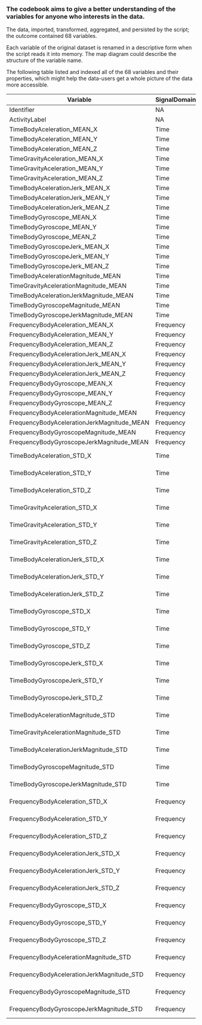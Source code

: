 ### The codebook aims to give a better understanding of the variables for anyone who interests in the data. 

The data, imported, transformed, aggregated, and persisted by the script; the outcome contained 68 variables.

Each variable of the original dataset is renamed in a descriptive form when the script reads it into memory. The map diagram could describe the structure of the variable name.

The following table listed and indexed all of the 68 variables and their properties,  which might help the data-users get a whole picture of the data more accessible.

																				
|Variable|SignalDomain|Sensor|BodyOrGravity|Magnitude_A|JerkSignals|Magnitude_B|Estimate|Axial|Remark|
|--------|------------|------|-------------|-----------|-----------|-----------|--------|-----|------|
|	Identifier	|	NA	|	NA	|	NA	|	NA	|	NA	|	NA	|	NA	|	NA	|	NA	|
|	ActivityLabel	|	NA	|	NA	|	NA	|	NA	|	NA	|	NA	|	NA	|	NA	|	NA	|
|	TimeBodyAceleration_MEAN_X	|	Time	|	Accelerometer	|	Body	|	NA	|	NA	|	NA	|	Mean	|	X	|	NA	|
|	TimeBodyAceleration_MEAN_Y	|	Time	|	Accelerometer	|	Body	|	NA	|	NA	|	NA	|	Mean	|	Y	|	NA	|
|	TimeBodyAceleration_MEAN_Z	|	Time	|	Accelerometer	|	Body	|	NA	|	NA	|	NA	|	Mean	|	Z	|	NA	|
|	TimeGravityAceleration_MEAN_X	|	Time	|	Accelerometer	|	Gravity	|	NA	|	NA	|	NA	|	Mean	|	X	|	NA	|
|	TimeGravityAceleration_MEAN_Y	|	Time	|	Accelerometer	|	Gravity	|	NA	|	NA	|	NA	|	Mean	|	Y	|	NA	|
|	TimeGravityAceleration_MEAN_Z	|	Time	|	Accelerometer	|	Gravity	|	NA	|	NA	|	NA	|	Mean	|	Z	|	NA	|
|	TimeBodyAcelerationJerk_MEAN_X	|	Time	|	Accelerometer	|	Body	|	NA	|	TRUE	|	NA	|	Mean	|	X	|	NA	|
|	TimeBodyAcelerationJerk_MEAN_Y	|	Time	|	Accelerometer	|	Body	|	NA	|	TRUE	|	NA	|	Mean	|	Y	|	NA	|
|	TimeBodyAcelerationJerk_MEAN_Z	|	Time	|	Accelerometer	|	Body	|	NA	|	TRUE	|	NA	|	Mean	|	Z	|	NA	|
|	TimeBodyGyroscope_MEAN_X	|	Time	|	Gyroscope	|	NA	|	NA	|	NA	|	NA	|	Mean	|	X	|	NA	|
|	TimeBodyGyroscope_MEAN_Y	|	Time	|	Gyroscope	|	NA	|	NA	|	NA	|	NA	|	Mean	|	Y	|	NA	|
|	TimeBodyGyroscope_MEAN_Z	|	Time	|	Gyroscope	|	NA	|	NA	|	NA	|	NA	|	Mean	|	Z	|	NA	|
|	TimeBodyGyroscopeJerk_MEAN_X	|	Time	|	Gyroscope	|	NA	|	NA	|	TRUE	|	NA	|	Mean	|	X	|	NA	|
|	TimeBodyGyroscopeJerk_MEAN_Y	|	Time	|	Gyroscope	|	NA	|	NA	|	TRUE	|	NA	|	Mean	|	Y	|	NA	|
|	TimeBodyGyroscopeJerk_MEAN_Z	|	Time	|	Gyroscope	|	NA	|	NA	|	TRUE	|	NA	|	Mean	|	Z	|	NA	|
|	TimeBodyAcelerationMagnitude_MEAN	|	Time	|	Accelerometer	|	Body	|	TRUE	|	NA	|	NA	|	Mean	|	NA	|	NA	|
|	TimeGravityAcelerationMagnitude_MEAN	|	Time	|	Accelerometer	|	Gravity	|	TRUE	|	NA	|	NA	|	Mean	|	NA	|	NA	|
|	TimeBodyAcelerationJerkMagnitude_MEAN	|	Time	|	Accelerometer	|	Body	|	NA	|	TRUE	|	TRUE	|	Mean	|	NA	|	NA	|
|	TimeBodyGyroscopeMagnitude_MEAN	|	Time	|	Gyroscope	|	NA	|	TRUE	|	NA	|	NA	|	Mean	|	NA	|	NA	|
|	TimeBodyGyroscopeJerkMagnitude_MEAN	|	Time	|	Gyroscope	|	NA	|	NA	|	TRUE	|	TRUE	|	Mean	|	NA	|	NA	|
|	FrequencyBodyAceleration_MEAN_X	|	Frequency	|	Accelerometer	|	Body	|	NA	|	NA	|	NA	|	Mean	|	X	|	NA	|
|	FrequencyBodyAceleration_MEAN_Y	|	Frequency	|	Accelerometer	|	Body	|	NA	|	NA	|	NA	|	Mean	|	Y	|	NA	|
|	FrequencyBodyAceleration_MEAN_Z	|	Frequency	|	Accelerometer	|	Body	|	NA	|	NA	|	NA	|	Mean	|	Z	|	NA	|
|	FrequencyBodyAcelerationJerk_MEAN_X	|	Frequency	|	Accelerometer	|	Body	|	NA	|	TRUE	|	NA	|	Mean	|	X	|	NA	|
|	FrequencyBodyAcelerationJerk_MEAN_Y	|	Frequency	|	Accelerometer	|	Body	|	NA	|	TRUE	|	NA	|	Mean	|	Y	|	NA	|
|	FrequencyBodyAcelerationJerk_MEAN_Z	|	Frequency	|	Accelerometer	|	Body	|	NA	|	TRUE	|	NA	|	Mean	|	Z	|	NA	|
|	FrequencyBodyGyroscope_MEAN_X	|	Frequency	|	Gyroscope	|	NA	|	NA	|	NA	|	NA	|	Mean	|	X	|	NA	|
|	FrequencyBodyGyroscope_MEAN_Y	|	Frequency	|	Gyroscope	|	NA	|	NA	|	NA	|	NA	|	Mean	|	Y	|	NA	|
|	FrequencyBodyGyroscope_MEAN_Z	|	Frequency	|	Gyroscope	|	NA	|	NA	|	NA	|	NA	|	Mean	|	Z	|	NA	|
|	FrequencyBodyAcelerationMagnitude_MEAN	|	Frequency	|	Accelerometer	|	Body	|	TRUE	|	NA	|	NA	|	Mean	|	NA	|	NA	|
|	FrequencyBodyAcelerationJerkMagnitude_MEAN	|	Frequency	|	Accelerometer	|	Body	|	NA	|	TRUE	|	TRUE	|	Mean	|	NA	|	NA	|
|	FrequencyBodyGyroscopeMagnitude_MEAN	|	Frequency	|	Gyroscope	|	NA	|	TRUE	|	NA	|	NA	|	Mean	|	NA	|	NA	|
|	FrequencyBodyGyroscopeJerkMagnitude_MEAN	|	Frequency	|	Gyroscope	|	NA	|	NA	|	TRUE	|	TRUE	|	Mean	|	NA	|	NA	|
|	TimeBodyAceleration_STD_X	|	Time	|	Accelerometer	|	Body	|	NA	|	NA	|	NA	|	Standard Deviation	|	X	|	NA	|
|	TimeBodyAceleration_STD_Y	|	Time	|	Accelerometer	|	Body	|	NA	|	NA	|	NA	|	Standard Deviation	|	Y	|	NA	|
|	TimeBodyAceleration_STD_Z	|	Time	|	Accelerometer	|	Body	|	NA	|	NA	|	NA	|	Standard Deviation	|	Z	|	NA	|
|	TimeGravityAceleration_STD_X	|	Time	|	Accelerometer	|	Gravity	|	NA	|	NA	|	NA	|	Standard Deviation	|	X	|	NA	|
|	TimeGravityAceleration_STD_Y	|	Time	|	Accelerometer	|	Gravity	|	NA	|	NA	|	NA	|	Standard Deviation	|	Y	|	NA	|
|	TimeGravityAceleration_STD_Z	|	Time	|	Accelerometer	|	Gravity	|	NA	|	NA	|	NA	|	Standard Deviation	|	Z	|	NA	|
|	TimeBodyAcelerationJerk_STD_X	|	Time	|	Accelerometer	|	Body	|	NA	|	TRUE	|	NA	|	Standard Deviation	|	X	|	NA	|
|	TimeBodyAcelerationJerk_STD_Y	|	Time	|	Accelerometer	|	Body	|	NA	|	TRUE	|	NA	|	Standard Deviation	|	Y	|	NA	|
|	TimeBodyAcelerationJerk_STD_Z	|	Time	|	Accelerometer	|	Body	|	NA	|	TRUE	|	NA	|	Standard Deviation	|	Z	|	NA	|
|	TimeBodyGyroscope_STD_X	|	Time	|	Gyroscope	|	NA	|	NA	|	NA	|	NA	|	Standard Deviation	|	X	|	NA	|
|	TimeBodyGyroscope_STD_Y	|	Time	|	Gyroscope	|	NA	|	NA	|	NA	|	NA	|	Standard Deviation	|	Y	|	NA	|
|	TimeBodyGyroscope_STD_Z	|	Time	|	Gyroscope	|	NA	|	NA	|	NA	|	NA	|	Standard Deviation	|	Z	|	NA	|
|	TimeBodyGyroscopeJerk_STD_X	|	Time	|	Gyroscope	|	NA	|	NA	|	TRUE	|	NA	|	Standard Deviation	|	X	|	NA	|
|	TimeBodyGyroscopeJerk_STD_Y	|	Time	|	Gyroscope	|	NA	|	NA	|	TRUE	|	NA	|	Standard Deviation	|	Y	|	NA	|
|	TimeBodyGyroscopeJerk_STD_Z	|	Time	|	Gyroscope	|	NA	|	NA	|	TRUE	|	NA	|	Standard Deviation	|	Z	|	NA	|
|	TimeBodyAcelerationMagnitude_STD	|	Time	|	Accelerometer	|	Body	|	TRUE	|	NA	|	NA	|	Standard Deviation	|	NA	|	NA	|
|	TimeGravityAcelerationMagnitude_STD	|	Time	|	Accelerometer	|	Gravity	|	TRUE	|	NA	|	NA	|	Standard Deviation	|	NA	|	NA	|
|	TimeBodyAcelerationJerkMagnitude_STD	|	Time	|	Accelerometer	|	Body	|	NA	|	TRUE	|	TRUE	|	Standard Deviation	|	NA	|	NA	|
|	TimeBodyGyroscopeMagnitude_STD	|	Time	|	Gyroscope	|	NA	|	TRUE	|	NA	|	NA	|	Standard Deviation	|	NA	|	NA	|
|	TimeBodyGyroscopeJerkMagnitude_STD	|	Time	|	Gyroscope	|	NA	|	NA	|	TRUE	|	TRUE	|	Standard Deviation	|	NA	|	NA	|
|	FrequencyBodyAceleration_STD_X	|	Frequency	|	Accelerometer	|	Body	|	NA	|	NA	|	NA	|	Standard Deviation	|	X	|	NA	|
|	FrequencyBodyAceleration_STD_Y	|	Frequency	|	Accelerometer	|	Body	|	NA	|	NA	|	NA	|	Standard Deviation	|	Y	|	NA	|
|	FrequencyBodyAceleration_STD_Z	|	Frequency	|	Accelerometer	|	Body	|	NA	|	NA	|	NA	|	Standard Deviation	|	Z	|	NA	|
|	FrequencyBodyAcelerationJerk_STD_X	|	Frequency	|	Accelerometer	|	Body	|	NA	|	TRUE	|	NA	|	Standard Deviation	|	X	|	NA	|
|	FrequencyBodyAcelerationJerk_STD_Y	|	Frequency	|	Accelerometer	|	Body	|	NA	|	TRUE	|	NA	|	Standard Deviation	|	Y	|	NA	|
|	FrequencyBodyAcelerationJerk_STD_Z	|	Frequency	|	Accelerometer	|	Body	|	NA	|	TRUE	|	NA	|	Standard Deviation	|	Z	|	NA	|
|	FrequencyBodyGyroscope_STD_X	|	Frequency	|	Gyroscope	|	NA	|	NA	|	NA	|	NA	|	Standard Deviation	|	X	|	NA	|
|	FrequencyBodyGyroscope_STD_Y	|	Frequency	|	Gyroscope	|	NA	|	NA	|	NA	|	NA	|	Standard Deviation	|	Y	|	NA	|
|	FrequencyBodyGyroscope_STD_Z	|	Frequency	|	Gyroscope	|	NA	|	NA	|	NA	|	NA	|	Standard Deviation	|	Z	|	NA	|
|	FrequencyBodyAcelerationMagnitude_STD	|	Frequency	|	Accelerometer	|	Body	|	TRUE	|	NA	|	NA	|	Standard Deviation	|	NA	|	NA	|
|	FrequencyBodyAcelerationJerkMagnitude_STD	|	Frequency	|	Accelerometer	|	Body	|	NA	|	TRUE	|	TRUE	|	Standard Deviation	|	NA	|	NA	|
|	FrequencyBodyGyroscopeMagnitude_STD	|	Frequency	|	Gyroscope	|	NA	|	TRUE	|	NA	|	NA	|	Standard Deviation	|	NA	|	NA	|
|	FrequencyBodyGyroscopeJerkMagnitude_STD	|	Frequency	|	Gyroscope	|	NA	|	NA	|	TRUE	|	TRUE	|	Standard Deviation	|	NA	|	NA	|
